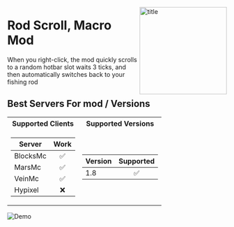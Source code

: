 <img
    align="right" alt="title" width="200px"
    src="https://static.wikia.nocookie.net/minecraft_gamepedia/images/7/7f/Fishing_Rod_JE2_BE2.png/revision/latest?cb=20200201063839"
/>

# Rod Scroll, Macro Mod

When you right-click, the mod quickly scrolls to a random hotbar slot  waits 3 ticks, and then automatically switches back to your fishing rod 

## Best Servers For mod / Versions

<table>
<tr><th>Supported Clients</th><th>Supported Versions</th></tr>
<tr><td>
        
| Server  |     Work      |
|---------|:------------------:|
| BlocksMc | :white_check_mark: |
| MarsMc   | :white_check_mark: |
| VeinMc   | :white_check_mark: |
| Hypixel |        :x:         |

</td><td>
    
| Version |     Supported      |
|---------|:------------------:|
| 1.8     | :white_check_mark: |

</td></tr>
</table>


![Demo](https://eu-central.storage.cloudconvert.com/tasks/234612a4-33f1-462c-997a-e10a1948509c/MedalTVMinecraft20250725053910-1753418661.gif?X-Amz-Algorithm=AWS4-HMAC-SHA256&X-Amz-Content-Sha256=UNSIGNED-PAYLOAD&X-Amz-Credential=cloudconvert-production%2F20250725%2Ffra%2Fs3%2Faws4_request&X-Amz-Date=20250725T045944Z&X-Amz-Expires=86400&X-Amz-Signature=a37c8fe218059fe576e7f879bcffd871ec13c4af323347c992d30c6bb75c868b&X-Amz-SignedHeaders=host&response-content-disposition=attachment%3B%20filename%3D%22MedalTVMinecraft20250725053910-1753418661.gif%22&response-content-type=image%2Fgif&x-id=GetObject)
